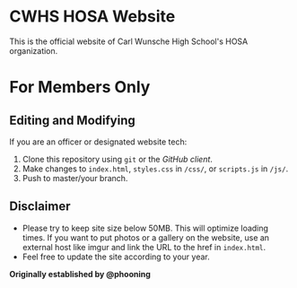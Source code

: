 # CWHS HOSA Website
This is the official website of Carl Wunsche High School's HOSA organization.

# For Members Only
## Editing and Modifying
If you are an officer or designated website tech:

1. Clone this repository using `git` or the _GitHub client_.
2. Make changes to `index.html`, `styles.css` in `/css/`, or `scripts.js` in `/js/`.
3. Push to master/your branch.

## Disclaimer
- Please try to keep site size below 50MB. This will optimize loading times. If you want to put photos or a gallery on the website, use an external host like imgur and link the URL to the href in `index.html`.
- Feel free to update the site according to your year.

**Originally established by @phooning**
